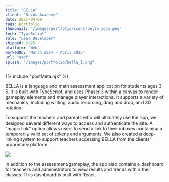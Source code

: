 ```yaml
---
title: "BELLA"
client: "Bezos Academy"
date: 2025-04-09
tags: portfolio
thumbnail: "/images/portfolio/icons/bella_icon.png"
tech: "TypeScript"
role: "Lead Developer"
shipped: 2025
platform: "Web"
workedOn: "March 2024 - April 2025"
url: "asdf"
splash: "/images/portfolio/bella_1.png"
---
```



{% include "postMeta.njk" %}

BELLA is a language and math assessment application for students ages 3-5. It is built with TypeScript, and uses Phaser 3 within a canvas to render gameplay elements and manage player interactions. It supports a variety of mechanics, including writing, audio recording, drag and drop, and 3D rotation.

To support the teachers and parents who will ultimately use the app, we designed several different ways to access and authenticate the site. A "magic link" option allows users to send a link to their inboxes containing a temporarily valid set of tokens and arguments. We also created a deep-linking system to support teachers accessing BELLA from the clients' proprietary platform.

<img class="portfolio-img" src="/images/portfolio/bella_2.png" />

In addition to the assessment/gameplay, the app also contains a dashboard for teachers and administrators to view results and trends within their classes. This dashboard is built with React.

